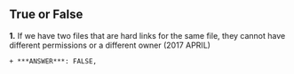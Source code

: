 ## True or False
**1.** If we have two files that are hard links for the same file, they cannot have different permissions or a different owner (2017 APRIL)
    
    + ***ANSWER***: FALSE, 




